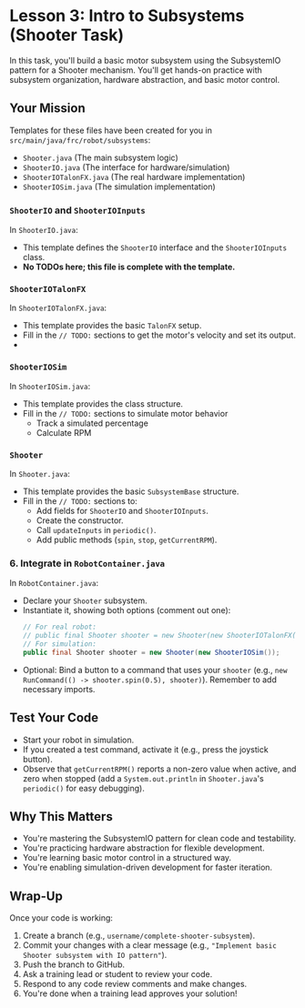 # Lesson 3: Intro to Subsystems (Shooter Task)

In this task, you'll build a basic motor subsystem using the SubsystemIO pattern for a Shooter mechanism.
You'll get hands-on practice with subsystem organization, hardware abstraction, and basic motor control.

## Your Mission

Templates for these files have been created for you in `src/main/java/frc/robot/subsystems`:

- `Shooter.java` (The main subsystem logic)
- `ShooterIO.java` (The interface for hardware/simulation)
- `ShooterIOTalonFX.java` (The real hardware implementation)
- `ShooterIOSim.java` (The simulation implementation)

### `ShooterIO` and `ShooterIOInputs`

In `ShooterIO.java`:

- This template defines the `ShooterIO` interface and the `ShooterIOInputs` class.
- **No TODOs here; this file is complete with the template.**

### `ShooterIOTalonFX`

In `ShooterIOTalonFX.java`:

- This template provides the basic `TalonFX` setup.
- Fill in the `// TODO:` sections to get the motor's velocity and set its output.
- 

### `ShooterIOSim`

In `ShooterIOSim.java`:

- This template provides the class structure.
- Fill in the `// TODO:` sections to simulate motor behavior
  - Track a simulated percentage 
  - Calculate RPM

### `Shooter`

In `Shooter.java`:

-   This template provides the basic `SubsystemBase` structure.
-   Fill in the `// TODO:` sections to:
    -   Add fields for `ShooterIO` and `ShooterIOInputs`.
    -   Create the constructor.
    -   Call `updateInputs` in `periodic()`.
    -   Add public methods (`spin`, `stop`, `getCurrentRPM`).

### 6. Integrate in `RobotContainer.java`

In `RobotContainer.java`:

-   Declare your `Shooter` subsystem.
-   Instantiate it, showing both options (comment out one):
    ```java
    // For real robot:
    // public final Shooter shooter = new Shooter(new ShooterIOTalonFX());
    // For simulation:
    public final Shooter shooter = new Shooter(new ShooterIOSim());
    ```
-   Optional: Bind a button to a command that uses your `shooter` (e.g., `new RunCommand(() -> shooter.spin(0.5), shooter)`). Remember to add necessary imports.

## Test Your Code

-   Start your robot in simulation.
-   If you created a test command, activate it (e.g., press the joystick button).
-   Observe that `getCurrentRPM()` reports a non-zero value when active, and zero when stopped (add a `System.out.println` in `Shooter.java`'s `periodic()` for easy debugging).

## Why This Matters

- You're mastering the SubsystemIO pattern for clean code and testability.
- You're practicing hardware abstraction for flexible development.
- You're learning basic motor control in a structured way.
- You're enabling simulation-driven development for faster iteration.

## Wrap-Up

Once your code is working:

1. Create a branch (e.g., `username/complete-shooter-subsystem`).
2. Commit your changes with a clear message (e.g., `"Implement basic Shooter subsystem with IO pattern"`).
3. Push the branch to GitHub.
4. Ask a training lead or student to review your code.
5. Respond to any code review comments and make changes.
6. You're done when a training lead approves your solution!